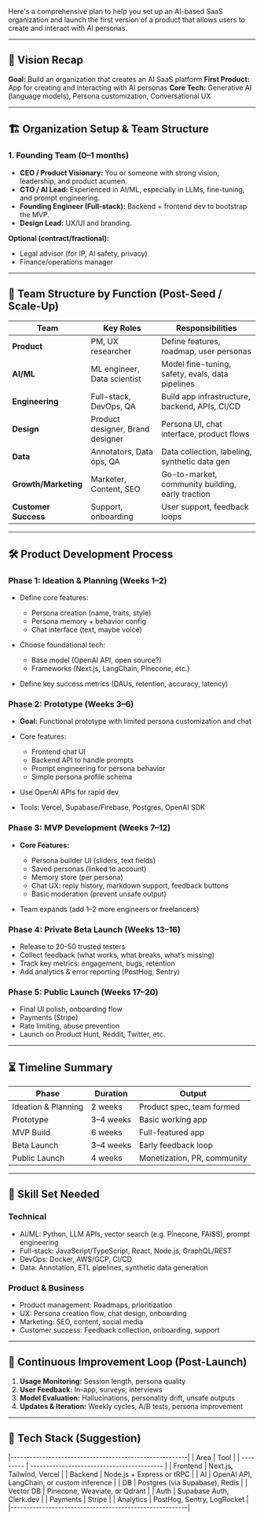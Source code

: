 Here's a comprehensive plan to help you set up an AI-based SaaS organization and launch the first version of a product that allows users to create and interact with AI personas.

---

## 🎯 Vision Recap

**Goal:** Build an organization that creates an AI SaaS platform
**First Product:** App for creating and interacting with AI personas
**Core Tech:** Generative AI (language models), Persona customization, Conversational UX

---

## 🏗️ Organization Setup & Team Structure

### 1. **Founding Team (0–1 months)**

* **CEO / Product Visionary:** You or someone with strong vision, leadership, and product acumen.
* **CTO / AI Lead:** Experienced in AI/ML, especially in LLMs, fine-tuning, and prompt engineering.
* **Founding Engineer (Full-stack):** Backend + frontend dev to bootstrap the MVP.
* **Design Lead:** UX/UI and branding.

**Optional (contract/fractional):**

* Legal advisor (for IP, AI safety, privacy)
* Finance/operations manager

---

## 🧩 Team Structure by Function (Post-Seed / Scale-Up)

| Team                 | Key Roles                        | Responsibilities                                 |
| -------------------- | -------------------------------- | ------------------------------------------------ |
| **Product**          | PM, UX researcher                | Define features, roadmap, user personas          |
| **AI/ML**            | ML engineer, Data scientist      | Model fine-tuning, safety, evals, data pipelines |
| **Engineering**      | Full-stack, DevOps, QA           | Build app infrastructure, backend, APIs, CI/CD   |
| **Design**           | Product designer, Brand designer | Persona UI, chat interface, product flows        |
| **Data**             | Annotators, Data ops, QA         | Data collection, labeling, synthetic data gen    |
| **Growth/Marketing** | Marketer, Content, SEO           | Go-to-market, community building, early traction |
| **Customer Success** | Support, onboarding              | User support, feedback loops                     |

---

## 🛠️ Product Development Process

### Phase 1: Ideation & Planning (Weeks 1–2)

* Define core features:

  * Persona creation (name, traits, style)
  * Persona memory + behavior config
  * Chat interface (text, maybe voice)
* Choose foundational tech:

  * Base model (OpenAI API, open source?)
  * Frameworks (Next.js, LangChain, Pinecone, etc.)
* Define key success metrics (DAUs, retention, accuracy, latency)

### Phase 2: Prototype (Weeks 3–6)

* **Goal:** Functional prototype with limited persona customization and chat
* Core features:

  * Frontend chat UI
  * Backend API to handle prompts
  * Prompt engineering for persona behavior
  * Simple persona profile schema
* Use OpenAI APIs for rapid dev
* Tools: Vercel, Supabase/Firebase, Postgres, OpenAI SDK

### Phase 3: MVP Development (Weeks 7–12)

* **Core Features:**

  * Persona builder UI (sliders, text fields)
  * Saved personas (linked to account)
  * Memory store (per persona)
  * Chat UX: reply history, markdown support, feedback buttons
  * Basic moderation (prevent unsafe output)
* Team expands (add 1–2 more engineers or freelancers)

### Phase 4: Private Beta Launch (Weeks 13–16)

* Release to 20–50 trusted testers
* Collect feedback (what works, what breaks, what’s missing)
* Track key metrics: engagement, bugs, retention
* Add analytics & error reporting (PostHog, Sentry)

### Phase 5: Public Launch (Weeks 17–20)

* Final UI polish, onboarding flow
* Payments (Stripe)
* Rate limiting, abuse prevention
* Launch on Product Hunt, Reddit, Twitter, etc.

---

## ⏳ Timeline Summary

| Phase               | Duration  | Output                      |
| ------------------- | --------- | --------------------------- |
| Ideation & Planning | 2 weeks   | Product spec, team formed   |
| Prototype           | 3–4 weeks | Basic working app           |
| MVP Build           | 6 weeks   | Full-featured app           |
| Beta Launch         | 3–4 weeks | Early feedback loop         |
| Public Launch       | 4 weeks   | Monetization, PR, community |

---

## 👥 Skill Set Needed

### Technical

* AI/ML: Python, LLM APIs, vector search (e.g. Pinecone, FAISS), prompt engineering
* Full-stack: JavaScript/TypeScript, React, Node.js, GraphQL/REST
* DevOps: Docker, AWS/GCP, CI/CD
* Data: Annotation, ETL pipelines, synthetic data generation

### Product & Business

* Product management: Roadmaps, prioritization
* UX: Persona creation flow, chat design, onboarding
* Marketing: SEO, content, social media
* Customer success: Feedback collection, onboarding, support

---

## 🔁 Continuous Improvement Loop (Post-Launch)

1. **Usage Monitoring:** Session length, persona quality
2. **User Feedback:** In-app, surveys, interviews
3. **Model Evaluation:** Hallucinations, personality drift, unsafe outputs
4. **Updates & Iteration:** Weekly cycles, A/B tests, persona improvement

---

## 🧱 Tech Stack (Suggestion)

|--------------------------------------------------------|
| Area      | Tool                                       |
| --------- | ------------------------------------------ |
| Frontend  | Next.js, Tailwind, Vercel                  |
| Backend   | Node.js + Express or tRPC                  |
| AI        | OpenAI API, LangChain, or custom inference |
| DB        | Postgres (via Supabase), Redis             |
| Vector DB | Pinecone, Weaviate, or Qdrant              |
| Auth      | Supabase Auth, Clerk.dev                   |
| Payments  | Stripe                                     |
| Analytics | PostHog, Sentry, LogRocket                 |
|--------------------------------------------------------|
